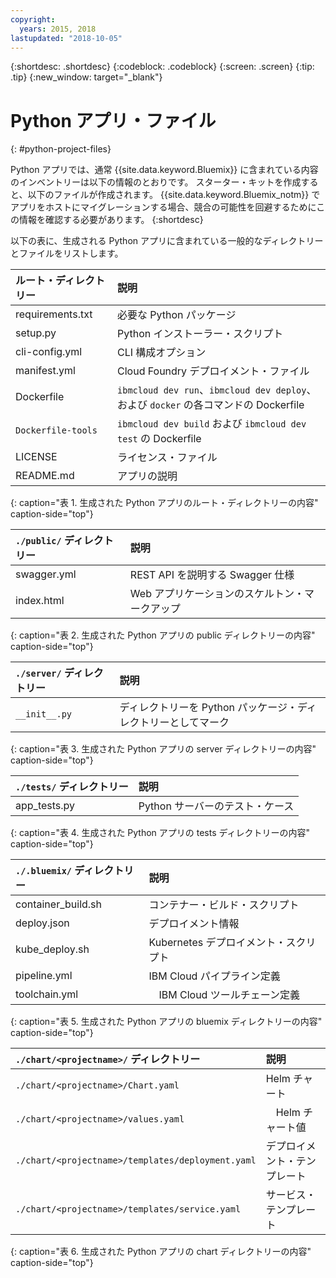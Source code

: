 ```yaml
---
copyright:
  years: 2015, 2018
lastupdated: "2018-10-05"
---
```


{:shortdesc: .shortdesc}
{:codeblock: .codeblock}
{:screen: .screen}
{:tip: .tip}
{:new_window: target="_blank"}

# Python アプリ・ファイル
{: #python-project-files}

Python アプリでは、通常 {{site.data.keyword.Bluemix}} に含まれている内容のインベントリーは以下の情報のとおりです。 スターター・キットを作成すると、以下のファイルが作成されます。 {{site.data.keyword.Bluemix_notm}} でアプリをホストにマイグレーションする場合、競合の可能性を回避するためにこの情報を確認する必要があります。
{:shortdesc}

以下の表に、生成される Python アプリに含まれている一般的なディレクトリーとファイルをリストします。

| ルート・ディレクトリー                                     | 説明                       |
|:------------------------------------------------|:------------------------------------------|
| requirements.txt | 必要な Python パッケージ |
| setup.py | Python インストーラー・スクリプト |
| cli-config.yml | CLI 構成オプション |
| manifest.yml | Cloud Foundry デプロイメント・ファイル |
| Dockerfile | `ibmcloud dev run`、`ibmcloud dev deploy`、および `docker` の各コマンドの Dockerfile |
| `Dockerfile-tools` | `ibmcloud dev build` および `ibmcloud dev test` の Dockerfile |
| LICENSE | ライセンス・ファイル |
| README.md | アプリの説明 |
{: caption="表 1. 生成された Python アプリのルート・ディレクトリーの内容" caption-side="top"}

| `./public/` ディレクトリー | 説明 |
|:------------------------------------------------|:------------------------------------------|
| swagger.yml | REST API を説明する Swagger 仕様 |
| index.html | Web アプリケーションのスケルトン・マークアップ |
{: caption="表 2. 生成された Python アプリの public ディレクトリーの内容" caption-side="top"}

| `./server/` ディレクトリー | 説明 |
|:------------------------------------------------|:------------------------------------------|
| `__init__.py` | ディレクトリーを Python パッケージ・ディレクトリーとしてマーク |
{: caption="表 3. 生成された Python アプリの server ディレクトリーの内容" caption-side="top"}

| `./tests/` ディレクトリー | 説明 |
|:------------------------------------------------|:------------------------------------------|
| app_tests.py | Python サーバーのテスト・ケース |
{: caption="表 4. 生成された Python アプリの tests ディレクトリーの内容" caption-side="top"}

| `./.bluemix/` ディレクトリー | 説明 |
|:------------------------------------------------|:------------------------------------------|
| container_build.sh | コンテナー・ビルド・スクリプト |
| deploy.json | デプロイメント情報 |
| kube_deploy.sh | Kubernetes デプロイメント・スクリプト |
| pipeline.yml | IBM Cloud パイプライン定義 |
| toolchain.yml | 　IBM Cloud ツールチェーン定義 |
{: caption="表 5. 生成された Python アプリの bluemix ディレクトリーの内容" caption-side="top"}

| `./chart/<projectname>/` ディレクトリー | 説明 |
|:------------------------------------------------|:------------------------------------------|
| `./chart/<projectname>/Chart.yaml` | Helm チャート |
| `./chart/<projectname>/values.yaml` | 　Helm チャート値 |
| `./chart/<projectname>/templates/deployment.yaml` | デプロイメント・テンプレート |
| `./chart/<projectname>/templates/service.yaml` | サービス・テンプレート |
{: caption="表 6. 生成された Python アプリの chart ディレクトリーの内容" caption-side="top"}
